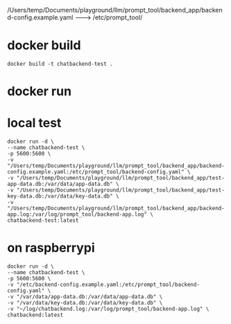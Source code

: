 /Users/temp/Documents/playground/llm/prompt_tool/backend_app/backend-config.example.yaml ---> /etc/prompt_tool/
# docker build
```
docker build -t chatbackend-test .
```

# docker run
# local test
```
docker run -d \
--name chatbackend-test \
-p 5600:5600 \
-v "/Users/temp/Documents/playground/llm/prompt_tool/backend_app/backend-config.example.yaml:/etc/prompt_tool/backend-config.yaml" \
-v "/Users/temp/Documents/playground/llm/prompt_tool/backend_app/test-app-data.db:/var/data/app-data.db" \
-v "/Users/temp/Documents/playground/llm/prompt_tool/backend_app/test-key-data.db:/var/data/key-data.db" \
-v "/Users/temp/Documents/playground/llm/prompt_tool/backend_app/backend-app.log:/var/log/prompt_tool/backend-app.log" \
chatbackend-test:latest
```
# on raspberrypi
```
docker run -d \
--name chatbackend-test \
-p 5600:5600 \
-v "/etc/backend-config.example.yaml:/etc/prompt_tool/backend-config.yaml" \
-v "/var/data/app-data.db:/var/data/app-data.db" \
-v "/var/data/key-data.db:/var/data/key-data.db" \
-v "~/log/chatbackend.log:/var/log/prompt_tool/backend-app.log" \
chatbackend:latest
```